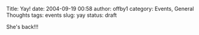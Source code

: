 Title: Yay!
date: 2004-09-19 00:58
author: offby1
category: Events, General Thoughts
tags: events
slug: yay
status: draft

She's back!!!
